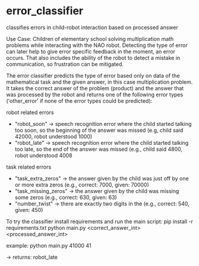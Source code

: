 # error_classifier
classifies errors in child-robot interaction based on processed answer

Use Case: Children of elementary school solving multiplication math problems while interacting with the NAO robot. Detecting the type of error can later help to give error specific feedback in the moment, an error occurs. That also includes the ability of the robot to detect a mistake in communication, so frustration can be mitigated. 

The error classifier predicts the type of error based only on data of the mathematical task and the given answer, in this case multiplication problem. It takes the correct answer of the problem (product) and the answer that was processed by the robot and returns one of the following error types ('other_error' if none of the error types could be predicted):

robot related errors
- "robot_soon" -> speech recognition error where the child started talking too soon, so the beginning of the answer was missed (e.g, child said 42000, robot understood 1000)
- "robot_late" -> speech recognition error where the child started talking too late, so the end of the answer was missed (e.g., child said 4800, robot understood 4008

task related errors
- "task_extra_zeros" -> the answer given by the child was just off by one or more extra zeros (e.g., correct: 7000, given: 70000)
- "task_missing_zeros" -> the answer given by the child was missing some zeros (e.g., correct: 630, given: 63)
- "number_twist" -> there are exactly two digits in the (e.g., correct: 540, given: 450)

To try the classifier install requirements and run the main script:
pip install -r requirements.txt
python main.py <correct_answer_int> <processed_answer_int>

example:
python main.py 41000 41

-> returns: robot_late


